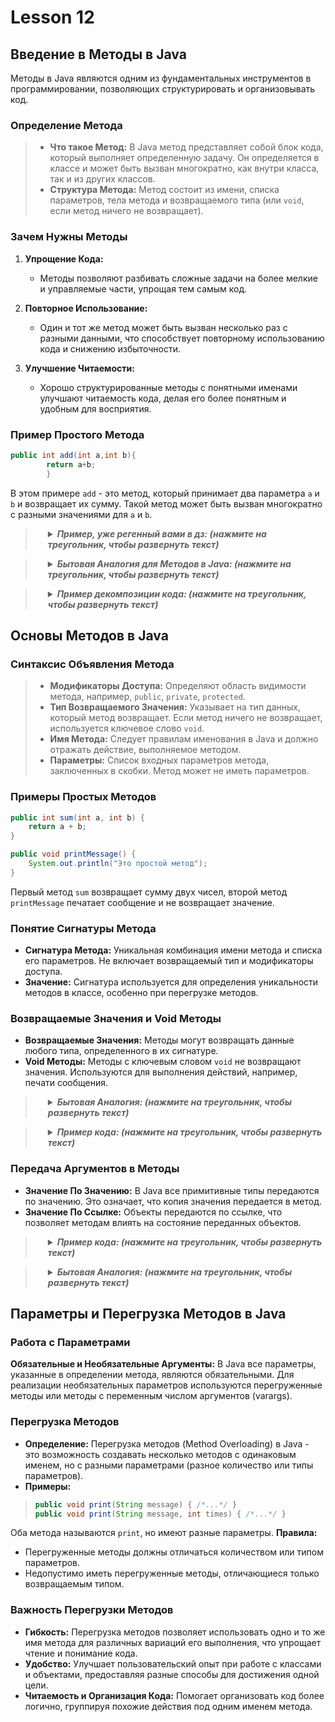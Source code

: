 # Lesson 12

## Введение в Методы в Java

Методы в Java являются одним из фундаментальных инструментов в программировании, позволяющих структурировать и
организовывать код.

### Определение Метода

> - **Что такое Метод:** В Java метод представляет собой блок кода, который выполняет определенную задачу. Он
    определяется в классе и может быть вызван многократно, как внутри класса, так и из других классов.
> - **Структура Метода:** Метод состоит из имени, списка параметров, тела метода и возвращаемого типа (или `void`, если
    метод ничего не возвращает).

### Зачем Нужны Методы

1. **Упрощение Кода:**
    - Методы позволяют разбивать сложные задачи на более мелкие и управляемые части, упрощая тем самым код.

2. **Повторное Использование:**
    - Один и тот же метод может быть вызван несколько раз с разными данными, что способствует повторному использованию
      кода и снижению избыточности.

3. **Улучшение Читаемости:**
    - Хорошо структурированные методы с понятными именами улучшают читаемость кода, делая его более понятным и удобным
      для восприятия.

### Пример Простого Метода

```java
public int add(int a,int b){
        return a+b;
        }
```

В этом примере `add` - это метод, который принимает два параметра `a` и `b` и возвращает их сумму. Такой метод может быть
вызван многократно с разными значениями для `a` и `b`.

> <details style="margin-left: 20px;">
> <summary><strong><em> Пример, уже регенный вами в дз: (нажмите на треугольник, чтобы развернуть текст)</em></strong></summary>
>
> ```java
>
> public class TemperatureConverter {
>
>     public static void main(String[] args) {
>         double celsius = 100;
>         double fahrenheit = 212;
>
>         System.out.println(celsius + " °C = " + celsiusToFahrenheit(celsius) + " °F");
>         System.out.println(fahrenheit + " °F = " + fahrenheitToCelsius(fahrenheit) + " °C");
>     }
>
>     // Конвертирует температуру из Цельсия в Фаренгейты
>     public static double celsiusToFahrenheit(double celsius) {
>         return (celsius * 9 / 5) + 32;
>     }
>
>     // Конвертирует температуру из Фаренгейтов в Цельсии
>     public static double fahrenheitToCelsius(double fahrenheit) {
>         return (fahrenheit - 32) * 5 / 9;
>     }
> }
> ```
> </details>

> <details style="margin-left: 20px;">
> <summary><strong><em> Бытовая Аналогия для Методов в Java: (нажмите на треугольник, чтобы развернуть текст)</em></strong></summary>
> 
> ## Аналогия 1
> 
> Методы в программировании можно сравнить с рецептами в кулинарии.
> 
> ### Сходство с Кулинарным Рецептом
> 
> > - **Четкие Инструкции:** Так же, как кулинарный рецепт содержит четкие инструкции о том, как приготовить блюдо, метод в программировании содержит инструкции для выполнения определенной задачи.
> > - **Повторное Использование:** Как рецепт может использоваться для приготовления блюда многократно, так и метод может быть вызван многократно в программе.
> > - **Передача Ингредиентов (Параметров):** В рецепте ингредиенты адаптируются в зависимости от желаемого количества блюда, аналогично параметрам, передаваемым в метод.
> > - **Результат (Возвращаемое Значение):** Как результатом следования рецепта является готовое блюдо, так результатом выполнения метода может быть возвращаемое значение.
>
> ##  Аналогия 2
>
> Методы в программировании можно сравнить с машиностроительным конвейером.
>
> ### Сходство с Конвейером
>
> > - **Повторяемые Действия:** Так же, как конвейер выполняет одинаковые действия для создания продукта, методы в программировании представляют собой набор инструкций, которые выполняются для достижения определенной задачи.
> > - **Эффективность и Стандартизация:** Конвейер обеспечивает эффективное и стандартное производство, аналогично методам, обеспечивающим стандартный подход к решению задач и повышающим эффективность кода.
> > - **Передача Материалов (Параметров):** Как на конвейер подаются различные материалы для обработки, так в методы передаются параметры, которые затем обрабатываются инструкциями метода.
> > - **Гибкость в Производстве:** Так же, как конвейер может адаптироваться для создания различных продуктов, методы могут быть универсальными и адаптироваться к различным задачам, благодаря передаче разных параметров.
>
> Эта аналогия помогает понять, как методы обеспечивают стандартизированный и эффективный способ решения задач в программировании, аналогично работе конвейера в производстве.
> </details>

> <details style="margin-left: 20px;">
> <summary><strong><em> Пример декомпозиции кода: (нажмите на треугольник, чтобы развернуть текст)</em></strong></summary>
>
> ```java
> public class MainExample {
>     public static void main(String[] args) {
>         // Первое действие
>         for (int i = 0; i < 5; i++) {
>             System.out.println("Повторение: " + i);
>         }
>
>         // Второе действие
>         for (int i = 0; i < 5; i++) {
>             System.out.println("Повторение: " + i);
>         }
>
>         // Третье действие
>         for (int i = 0; i < 5; i++) {
>             System.out.println("Повторение: " + i);
>         }
>     }
> }
> 
> ```
>
> ```java
> public class MethodExample {
>     public static void main(String[] args) {
>         printRepetitions();
>         printRepetitions();
>         printRepetitions();
>     }
>
>     public static void printRepetitions() {
>         for (int i = 0; i < 5; i++) {
>             System.out.println("Повторение: " + i);
>         }
>     }
> }
>
> ```
> </details>

## Основы Методов в Java 

### Синтаксис Объявления Метода

> - **Модификаторы Доступа:** Определяют область видимости метода, например, `public`, `private`, `protected`.
> - **Тип Возвращаемого Значения:** Указывает на тип данных, который метод возвращает. Если метод ничего не возвращает, используется ключевое слово `void`.
> - **Имя Метода:** Следует правилам именования в Java и должно отражать действие, выполняемое методом.
> - **Параметры:** Список входных параметров метода, заключенных в скобки. Метод может не иметь параметров.

### Примеры Простых Методов

```java
public int sum(int a, int b) {
    return a + b;
}

public void printMessage() {
    System.out.println("Это простой метод");
}
```

Первый метод `sum` возвращает сумму двух чисел, второй метод `printMessage` печатает сообщение и не возвращает значение.

### Понятие Сигнатуры Метода
 - **Сигнатура Метода:** Уникальная комбинация имени метода и списка его параметров. Не включает возвращаемый тип и модификаторы доступа.
 - **Значение:** Сигнатура используется для определения уникальности методов в классе, особенно при перегрузке методов.

### Возвращаемые Значения и Void Методы
 - **Возвращаемые Значения:** Методы могут возвращать данные любого типа, определенного в их сигнатуре.
 - **Void Методы:** Методы с ключевым словом `void` не возвращают значения. Используются для выполнения действий, 
например, печати сообщения.

> <details style="margin-left: 20px;">
> <summary><strong><em> Бытовая Аналогия: (нажмите на треугольник, чтобы развернуть текст)</em></strong></summary>
>
> ## Бытовая Аналогия 1. 
>
> ### Методы, Возвращающие Значение
>
> > - **Похоже на Покупку в Магазине:** Метод, возвращающий значение, можно сравнить с походом в магазин. Когда вы идете в магазин за конкретным товаром, вы ожидаете вернуться с этим товаром. Так же и метод возвращает результат (товар) после выполнения своих действий (похода в магазин).
>
> ### Void Методы
>
> > - **Похоже на Выполнение Упражнений:** Void метод можно сравнить с выполнением упражнений. Когда вы делаете упражнения, вы не ожидаете получить что-то в руки после их выполнения. Вместо этого, цель упражнений - изменить состояние вашего тела (улучшить здоровье, физическую форму). Аналогично, `void` методы выполняют действия, но не возвращают результат.
>
> Эти аналогии помогают понять разницу между методами, возвращающими значение, и `void` методами: первые возвращают результат, в то время как последние выполняют действия без возвращения конкретного значения.
> 
> ## Бытовая Аналогия 2.
>
> Методы в программировании можно сравнить с различными типами помощников: домашними помощниками и курьерами.
>
> ### Void Методы как Домашние Помощники
>
> > - **Выполнение Работы Без Конкретного "Продукта":** Void методы можно сравнить с домашними помощниками или ассистентами. Такой помощник выполняет работу (например, уборку, готовку), но не приносит вам конкретный физический объект в результате своей работы. Это подобно `void` методам, которые выполняют задачи, но не возвращают никакого значения.
>
> ### Методы с Возвращаемым Значением как Курьеры
>
> > - **Приносят Конкретные "Вещи":** Методы, возвращающие значение, можно сравнить с курьерами или сотрудниками, которые приносят вам что-то конкретное (например, пакет или отчет). Как курьер приносит заказанный товар, так и метод возвращает конкретное значение, результат своей работы.
>
> Эта аналогия помогает понять различие между `void` методами, выполняющими действия без возвращения результата, и методами с возвращаемым значением, предоставляющими конкретный результат их работы.
> </details>

> <details style="margin-left: 20px;">
> <summary><strong><em> Пример кода: (нажмите на треугольник, чтобы развернуть текст)</em></strong></summary>
>
> ```java
> public class ArrayOperations {
>
>     public static void main(String[] args) {
>         int[] numbers = {1, 2, 3, 4, 5};
>
>         // Вызов void метода
>         printSum(numbers);
>
>         // Вызов не-void метода и вывод результата
>         int sum = calculateSum(numbers);
>         System.out.println("Сумма (возвращаемое значение): " + sum);
>     }
>
>     // Void метод для печати суммы элементов массива
>     public static void printSum(int[] array) {
>         int sum = 0;
>         for (int num : array) {
>             sum += num;
>         }
>         System.out.println("Сумма (void метод): " + sum);
>     }
>
>     // Метод, возвращающий сумму элементов массива
>     public static int calculateSum(int[] array) {
>         int sum = 0;
>         for (int num : array) {
>             sum += num;
>         }
>         return sum;
>     }
> }
>
> ```
> </details>

### Передача Аргументов в Методы
 - **Значение По Значению:** В Java все примитивные типы передаются по значению. Это означает, что копия значения передается в метод.
 - **Значение По Ссылке:** Объекты передаются по ссылке, что позволяет методам влиять на состояние переданных объектов.

> <details style="margin-left: 20px;">
> <summary><strong><em> Пример кода: (нажмите на треугольник, чтобы развернуть текст)</em></strong></summary>
>
> ```java
> public class ArrayModificationExample {
>
>     public static void main(String[] args) {
>         int[] numbers = {1, 2, 3, 4, 5};
>
>         System.out.println("Массив до изменения: " + java.util.Arrays.toString(numbers));
>
>         // Вызов метода, изменяющего массив
>         modifyArray(numbers);
>
>         System.out.println("Массив после изменения: " + java.util.Arrays.toString(numbers));
>     }
>
>     // Void метод, который изменяет массив
>     public static void modifyArray(int[] array) {
>         // Пример изменения: увеличиваем каждый элемент массива на 10
>         for (int i = 0; i < array.length; i++) {
>             array[i] += 10;
>         }
>    }
> }
>
> ```
> </details>

> <details style="margin-left: 20px;">
> <summary><strong><em> Бытовая Аналогия: (нажмите на треугольник, чтобы развернуть текст)</em></strong></summary>
>
> ## Аналогия 1. 
>
> Аргументы, передаваемые в методы, можно сравнить с ингредиентами рецепта или материалами для ремонта.
>
> ### Ингредиенты Рецепта как Примитивные Типы (Передача по Значению)
> > - **Одноразовое Использование:** Представьте, что вы передаете кулинару ингредиенты для приготовления блюда. Как
      только ингредиенты добавлены в блюдо, они не могут быть возвращены в исходном виде. Это похоже на передачу
      примитивных типов данных в метод: копия значения передается, и изменения не затрагивают исходный аргумент.
> ### Материалы для Ремонта как Объекты (Передача по Ссылке)
> > - **Изменение Состояния:** Теперь представьте, что вы даете ремонтнику инструменты для работы. Ремонтник использует
      эти инструменты, возможно, изнашивая их или меняя их состояние. Это похоже на передачу объектов в методы в
      программировании. Передается ссылка на объект, и любые изменения в методе отражаются на самом объекте.
> 
> Эта аналогия помогает понять разницу между передачей аргументов по значению и по ссылке в программировании: в первом
> случае передается копия значения (как ингредиенты), во втором - доступ к самому объекту (как инструменты).
>
> ## Аналогия 2. 
> Аргументы в методах можно сравнить с заказом в ресторане или с документами, предоставляемыми для обработки.
>
> ### Заказ в Ресторане как Примитивные Типы (Передача по Значению)
> > - **Индивидуальное Исполнение:** Представьте, что вы делаете заказ в ресторане, например, стейк средней прожарки.
      Заказ - это ваше значение, которое передается повару (методу). Повар готовит стейк согласно заказу, но сам заказ
      не изменяется. Это похоже на передачу примитивных типов данных в метод: метод получает значение (заказ), но
      оригинальный заказ остаётся неизменным.
>
> ### Документы для Обработки как Объекты (Передача по Ссылке)
>  - **Изменение Содержимого:** Теперь представьте, что вы предоставляете бухгалтеру пачку документов для отчетности.
      Бухгалтер (метод) работает с этими документами, изменяя их содержимое или дополняя. После обработки содержимое
      документов изменилось. Это аналогия передачи объектов в методы программирования: метод работает непосредственно с
      объектом (документами), изменяя его состояние.
>
> Эта аналогия помогает понять разницу между передачей аргументов по значению и по ссылке: в первом случае метод
> работает с копией данных (заказ в ресторане), во втором - непосредственно с объектом (документы для обработки).
>
> </details>


## Параметры и Перегрузка Методов в Java 

### Работа с Параметрами

**Обязательные и Необязательные Аргументы:** В Java все параметры, указанные в определении метода, являются
обязательными. Для реализации необязательных параметров используются перегруженные методы или методы с переменным числом
аргументов (varargs).

### Перегрузка Методов

 - **Определение:** Перегрузка методов (Method Overloading) в Java - это возможность создавать несколько методов с одинаковым именем, но с разными параметрами (разное количество или типы параметров).
 - **Примеры:**
>   ```java
>   public void print(String message) { /*...*/ }
>   public void print(String message, int times) { /*...*/ }
>   ```
> 
Оба метода называются `print`, но имеют разные параметры. 
**Правила:**
 - Перегруженные методы должны отличаться количеством или типом параметров.
 - Недопустимо иметь перегруженные методы, отличающиеся только возвращаемым типом.

### Важность Перегрузки Методов

 - **Гибкость:** Перегрузка методов позволяет использовать одно и то же имя метода для различных вариаций его выполнения, что упрощает чтение и понимание кода.
 - **Удобство:** Улучшает пользовательский опыт при работе с классами и объектами, предоставляя разные способы для достижения одной цели.
 - **Читаемость и Организация Кода:** Помогает организовать код более логично, группируя похожие действия под одним именем метода.

